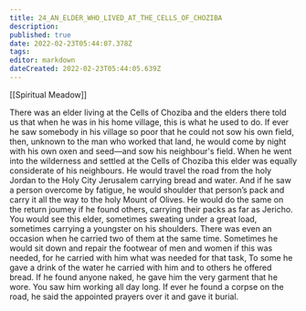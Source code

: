 ```yaml
---
title: 24_AN_ELDER_WHO_LIVED_AT_THE_CELLS_OF_CHOZIBA
description: 
published: true
date: 2022-02-23T05:44:07.378Z
tags: 
editor: markdown
dateCreated: 2022-02-23T05:44:05.639Z
---
```


[[Spiritual Meadow]]
 
There was an elder living at the Cells of Choziba and the elders there told us that when he was in his home village, this is what he used to do. If ever he saw somebody in his village so poor that he could not sow his own field, then, unknown to the man who worked that land, he would come by night with his own oxen and seed—and sow his neighbour's field. When he went into the wilderness and settled at the Cells of Choziba this elder was equally considerate of his neighbours. He would travel the road from the holy Jordan to the Holy City Jerusalem carrying bread and water. And if he saw a person overcome by fatigue, he would shoulder that person’s pack and carry it all the way to the holy Mount of Olives. He would do the same on the return joumey if he found others, carrying their packs as far as Jericho. You would see this elder, sometimes sweating under a great load, sometimes carrying a youngster on his shoulders. There was even an occasion when he carried two of them at the same time. Sometimes he would sit down and repair the footwear of men and women if this was needed, for he carried with him what was needed for that task, To some he gave a drink of the water he carried with him and to others he offered bread. If he found anyone naked, he gave him the very garment that he wore. You saw him working all day long. If ever he found a corpse on the road, he said the appointed prayers over it and gave it burial. 
